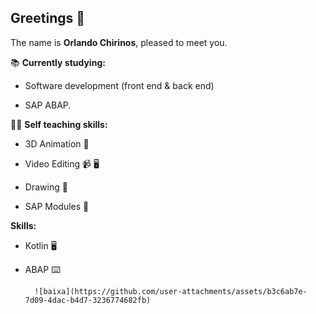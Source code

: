 ## Greetings :bow:

The name is **Orlando Chirinos**, pleased to meet you.

:books: **Currently studying:**

- Software development (front end & back end)

- SAP ABAP.

:technologist: **Self teaching skills:**

- 3D Animation :robot:

- Video Editing :video_camera: :desktop_computer:

- Drawing :art:

- SAP Modules :necktie:


**Skills:**

- Kotlin :desktop_computer:

- ABAP :keyboard:

        ![baixa](https://github.com/user-attachments/assets/b3c6ab7e-7d09-4dac-b4d7-3236774682fb)

